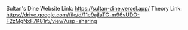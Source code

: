 Sultan's Dine Website Link: https://sultan-dine.vercel.app/
Theory Link: https://drive.google.com/file/d/11e9ajIaTG-m96vUDO-F2zMgNxF7K81r5/view?usp=sharing
